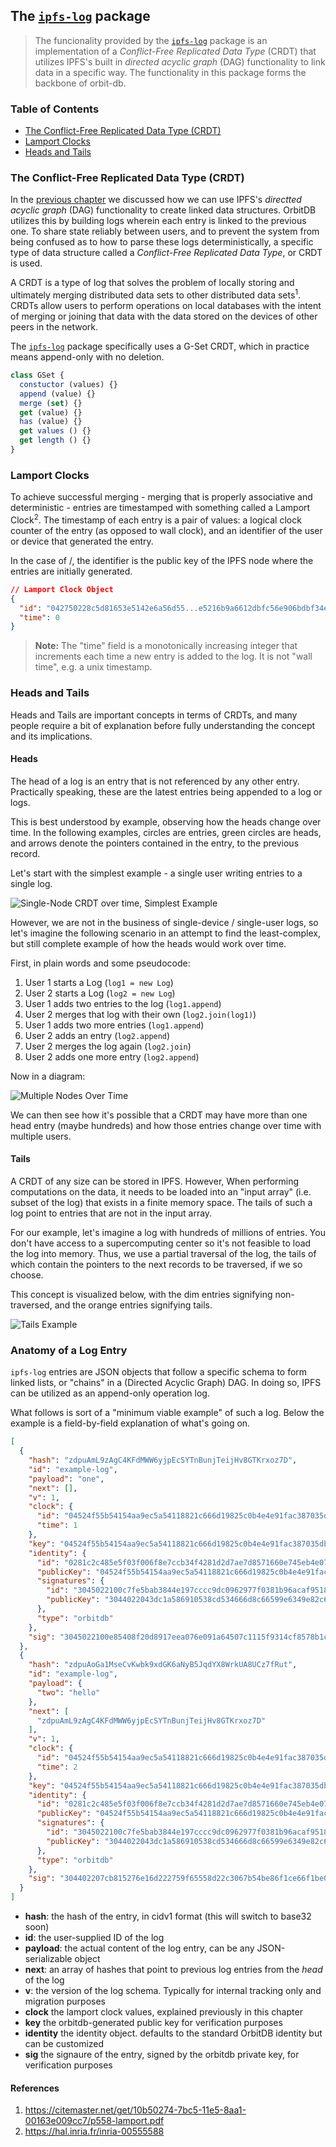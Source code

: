 ## The [`ipfs-log`](https://github.com/orbitdb/ipfs-log) package

> The funcionality provided by the [`ipfs-log`](https://github.com/orbitdb/ipfs-log) package is an implementation of a _Conflict-Free Replicated Data Type_ (CRDT) that utilizes IPFS's built in _directed acyclic graph_ (DAG) functionality to link data in a specific way. The functionality in this package forms the backbone of orbit-db.

<div>
  <h3>Table of Contents</h3>

* [The Conflict-Free Replicated Data Type (CRDT)](#the-conflict-free-replicated-data-type-CRDT)
* [Lamport Clocks](#lamport-clocks)
* [Heads and Tails](#heads-and-tails)

</div>

### The Conflict-Free Replicated Data Type (CRDT)

In the [previous chapter](../01_IPFS_Firmament.md) we discussed how we can use IPFS's _directted acyclic graph_ (DAG) functionality to create linked data structures. OrbitDB utilizes this by building logs wherein each entry is linked to the previous one. To share state reliably between users, and to prevent the system from being confused as to how to parse these logs deterministically, a specific type of data structure called a _Conflict-Free Replicated Data Type_, or CRDT is used.

A CRDT is a type of log that solves the problem of locally storing and ultimately merging distributed data sets to other distributed data sets<sup>1</sup>. CRDTs allow users to perform operations on local databases with the intent of merging or joining that data with the data stored on the devices of other peers in the network.

The [`ipfs-log`](https://github.com/orbitdb/ipfs-log) package specifically uses a G-Set CRDT, which in practice means append-only with no deletion.

```JavaScript
class GSet {
  constuctor (values) {}
  append (value) {}
  merge (set) {}
  get (value) {}
  has (value) {}
  get values () {}
  get length () {}
}
```

### Lamport Clocks

To achieve successful merging - merging that is properly associative and deterministic - entries are timestamped with something called a Lamport Clock<sup>2</sup>. The timestamp of each entry is a pair of values: a logical clock counter of the entry (as opposed to wall clock), and an identifier of the user or device that generated the entry.

In the case of /, the identifier is the public key of the IPFS node where the entries are initially generated.

```json
// Lamport Clock Object
{
  "id": "042750228c5d81653e5142e6a56d55...e5216b9a6612dbfc56e906bdbf34ea373c92b30d7",
  "time": 0
}
```

> **Note:** The "time" field is a monotonically increasing integer that increments each time a new entry is added to the log. It is not "wall time", e.g. a unix timestamp.

### Heads and Tails

Heads and Tails are important concepts in terms of CRDTs, and many people require a bit of explanation before fully understanding the concept and its implications.

#### Heads

The head of a log is an entry that is not referenced by any other entry. Practically speaking, these are the latest entries being appended to a log or logs.

This is best understood by example, observing how the heads change over time. In the following examples, circles are entries, green circles are heads, and arrows denote the pointers contained in the entry, to the previous record.

Let's start with the simplest example - a single user writing entries to a single log.

![Single-Node CRDT over time, Simplest Example](../images/single-node-log-over-time.png)

However, we are not in the business of single-device / single-user logs, so let's imagine the following scenario in an attempt to find the least-complex, but still complete example of how the heads would work over time.

First, in plain words and some pseudocode:

1. User 1 starts a Log (`log1 = new Log`)
2. User 2 starts a Log (`log2 = new Log`)
3. User 1 adds two entries to the log (`log1.append`)
4. User 2 merges that log with their own (`log2.join(log1)`)
5. User 1 adds two more entries (`log1.append`)
6. User 2 adds an entry (`log2.append`)
7. User 2 merges the log again (`log2.join`)
8. User 2 adds one more entry (`log2.append`)

Now in a diagram:

![Multiple Nodes Over Time](../images/multiple-nodes-log-over-time.png)

We can then see how it's possible that a CRDT may have more than one head entry (maybe hundreds) and how those entries change over time with multiple users.

#### Tails

A CRDT of any size can be stored in IPFS. However, When performing computations on the data, it needs to be loaded into an "input array" (i.e. subset of the log) that exists in a finite memory space. The tails of such a log point to entries that are not in the input array.

For our example, let's imagine a log with hundreds of millions of entries. You don't have access to a supercomputing center so it's not feasible to load the log into memory. Thus, we use a partial traversal of the log, the tails of which contain the pointers to the next records to be traversed, if we so choose.

This concept is visualized below, with the dim entries signifying non-traversed, and the orange entries signifying tails.

![Tails Example](../images/tails-example.png)

### Anatomy of a Log Entry

`ipfs-log` entries are JSON objects that follow a specific schema to form linked lists, or "chains" in a (Directed Acyclic Graph) DAG. In doing so, IPFS can be utilized as an append-only operation log.

What follows is sort of a "minimum viable example" of such a log. Below the example is a field-by-field explanation of what's going on.

```JSON
[
  {
    "hash": "zdpuAmL9zAgC4KFdMWW6yjpEcSYTnBunjTeijHv8GTKrxoz7D",
    "id": "example-log",
    "payload": "one",
    "next": [],
    "v": 1,
    "clock": {
      "id": "04524f55b54154aa9ec5a54118821c666d19825c0b4e4e91fac387035dbf679803cbdc858b052558f75d5e52ed5b2c38b94d4f652ee63142bae91b95df3b36fe4b",
      "time": 1
    },
    "key": "04524f55b54154aa9ec5a54118821c666d19825c0b4e4e91fac387035dbf679803cbdc858b052558f75d5e52ed5b2c38b94d4f652ee63142bae91b95df3b36fe4b",
    "identity": {
      "id": "0281c2c485e5f03f006f8e7ccb34f4281d2d7ae7d8571660e745eb4e07b4d8f35d",
      "publicKey": "04524f55b54154aa9ec5a54118821c666d19825c0b4e4e91fac387035dbf679803cbdc858b052558f75d5e52ed5b2c38b94d4f652ee63142bae91b95df3b36fe4b",
      "signatures": {
        "id": "3045022100c7fe5bab3844e197cccc9dc0962977f0381b96acaf9518688a278e0f8ddbc78d0220137e7d154a076319fe418e24f4d861683cf6823f3f725d1f4eb30b17cb1f3fbe",
        "publicKey": "3044022043dc1a586910538cd534666d8c66599e6349e82c6ba7fe5bf4d43cfefc4a3e9f02205838a492371fee3f22e4aeeeda9d0f8c1176bf16f64139049b0c6b47d89a8e63"
      },
      "type": "orbitdb"
    },
    "sig": "3045022100e85408f20d8917eea076e091a64507c1115f9314cf8578b1c483810e82dc6b8902206649fea6407261157310ef59fc518bb902a7b32a9ddf55817a6010df004ed452"
  },
  {
    "hash": "zdpuAoGa1MseCvKwbk9xdGK6aNyB5JqdYX8WrkUA8UCz7fRut",
    "id": "example-log",
    "payload": {
      "two": "hello"
    },
    "next": [
      "zdpuAmL9zAgC4KFdMWW6yjpEcSYTnBunjTeijHv8GTKrxoz7D"
    ],
    "v": 1,
    "clock": {
      "id": "04524f55b54154aa9ec5a54118821c666d19825c0b4e4e91fac387035dbf679803cbdc858b052558f75d5e52ed5b2c38b94d4f652ee63142bae91b95df3b36fe4b",
      "time": 2
    },
    "key": "04524f55b54154aa9ec5a54118821c666d19825c0b4e4e91fac387035dbf679803cbdc858b052558f75d5e52ed5b2c38b94d4f652ee63142bae91b95df3b36fe4b",
    "identity": {
      "id": "0281c2c485e5f03f006f8e7ccb34f4281d2d7ae7d8571660e745eb4e07b4d8f35d",
      "publicKey": "04524f55b54154aa9ec5a54118821c666d19825c0b4e4e91fac387035dbf679803cbdc858b052558f75d5e52ed5b2c38b94d4f652ee63142bae91b95df3b36fe4b",
      "signatures": {
        "id": "3045022100c7fe5bab3844e197cccc9dc0962977f0381b96acaf9518688a278e0f8ddbc78d0220137e7d154a076319fe418e24f4d861683cf6823f3f725d1f4eb30b17cb1f3fbe",
        "publicKey": "3044022043dc1a586910538cd534666d8c66599e6349e82c6ba7fe5bf4d43cfefc4a3e9f02205838a492371fee3f22e4aeeeda9d0f8c1176bf16f64139049b0c6b47d89a8e63"
      },
      "type": "orbitdb"
    },
    "sig": "304402207cb815276e16d222759f65558d22c3067b54be86f1ce66f1be057e7c188367d6022050e4b93ddc40bc174b725623473a00412cb56180254c18ec34b616afe4ef1840"
  }
]
```

* **hash**: the hash of the entry, in cidv1 format (this will switch to base32 soon)
* **id**: the user-supplied ID of the log
* **payload**: the actual content of the log entry, can be any JSON-serializable object
* **next**: an array of hashes that point to previous log entries from the _head_ of the log
* **v**: the version of the log schema. Typically for internal tracking only and migration purposes
* **clock** the lamport clock values, explained previously in this chapter
* **key** the orbitdb-generated public key for verification purposes
* **identity** the identity object. defaults to the standard OrbitDB identity but can be customized
* **sig** the signaure of the entry, signed by the orbitdb private key, for verification purposes

#### References

1. <https://citemaster.net/get/10b50274-7bc5-11e5-8aa1-00163e009cc7/p558-lamport.pdf>
2. <https://hal.inria.fr/inria-00555588>
